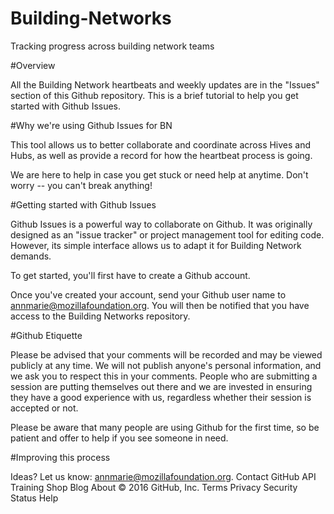 # Building-Networks
Tracking progress across building network teams

#Overview

All the Building Network heartbeats and weekly updates are in the "Issues" section of this Github repository. This is a brief tutorial to help you get started with Github Issues.

#Why we're using Github Issues for BN

This tool allows us to better collaborate and coordinate across Hives and Hubs, as well as provide a record for how the heartbeat process is going.

We are here to help in case you get stuck or need help at anytime. Don't worry -- you can't break anything!


#Getting started with Github Issues

Github Issues is a powerful way to collaborate on Github. It was originally designed as an "issue tracker" or project management tool for editing code. However, its simple interface allows us to adapt it for Building Network demands.

To get started, you'll first have to create a Github account.

Once you've created your account, send your Github user name to annmarie@mozillafoundation.org. You will then be notified that you have access to the Building Networks repository.

#Github Etiquette

Please be advised that your comments will be recorded and may be viewed publicly at any time. We will not publish anyone's personal information, and we ask you to respect this in your comments. People who are submitting a session are putting themselves out there and we are invested in ensuring they have a good experience with us, regardless whether their session is accepted or not.

Please be aware that many people are using Github for the first time, so be patient and offer to help if you see someone in need.

#Improving this process

Ideas? Let us know: annmarie@mozillafoundation.org.
Contact GitHub API Training Shop Blog About
© 2016 GitHub, Inc. Terms Privacy Security Status Help
